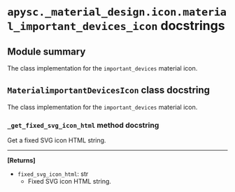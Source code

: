 # `apysc._material_design.icon.material_important_devices_icon` docstrings

## Module summary

The class implementation for the `important_devices` material icon.

## `MaterialimportantDevicesIcon` class docstring

The class implementation for the `important_devices` material icon.

### `_get_fixed_svg_icon_html` method docstring

Get a fixed SVG icon HTML string.<hr>

**[Returns]**

- `fixed_svg_icon_html`: str
  - Fixed SVG icon HTML string.